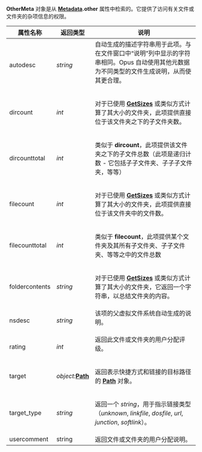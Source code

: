 **OtherMeta** 对象是从 **[Metadata](metadata.zh.md).other** 属性中检索的。它提供了访问有关文件或文件夹的杂项信息的权限。

<table>
<thead><tr><th>
属性名称</th><th>
返回类型</th><th>
说明
</th></tr></thead><tbody><tr><td>
autodesc</td><td>

*string*</td><td>
自动生成的描述字符串用于此项。与在文件窗口中“说明”列中显示的字符串相同。Opus 自动使用其他元数据为不同类型的文件生成说明，从而使其更合理。
</td></tr><tr><td>
dircount</td><td>

*int*</td><td>

对于已使用 **[GetSizes](../../command_reference/internal_commands/getsizes.zh.md)** 或类似方式计算了其大小的文件夹，此项提供直接位于该文件夹之下的子文件夹数。
</td></tr><tr><td>
dircounttotal</td><td>

*int*</td><td>

类似于 **dircount**，此项提供该文件夹之下的子文件总数（此项是递归计数 - 它包括子子文件夹、子子子文件夹，等等）
</td></tr><tr><td>
filecount</td><td>

*int*</td><td>

对于已使用 **[GetSizes](../../command_reference/internal_commands/getsizes.zh.md)** 或类似方式计算了其大小的文件夹，此项提供直接位于该文件夹中的文件数。
</td></tr><tr><td>
filecounttotal</td><td>

*int*</td><td>

类似于 **filecount**，此项提供某个文件夹及其所有子文件夹、子子文件夹、等等之中的文件总数
</td></tr><tr><td>
foldercontents</td><td>

*string*</td><td>

对于已使用 **[GetSizes](../../command_reference/internal_commands/getsizes.zh.md)** 或类似方式计算了其大小的文件夹，它返回一个字符串，以总结文件夹的内容。
</td></tr><tr><td>
nsdesc</td><td>

*string*</td><td>
该项的父虚拟文件系统自动生成的说明。
</td></tr><tr><td>
rating</td><td>

*int*</td><td>
返回此文件或文件夹的用户分配评级。
</td></tr><tr><td>
target</td><td>

*object:***[Path](path.zh.md)**</td><td>

返回表示快捷方式和链接的目标路径的 **[Path](path.zh.md)** 对象。
</td></tr><tr><td>
target_type</td><td>

*string*</td><td>

返回一个 *string*，用于指示链接类型（*unknown*, *linkfile*, *dosfile*, *url*, *junction*, *softlink*）。
</td></tr><tr><td>
usercomment</td><td>
string</td><td>
返回文件或文件夹的用户分配说明。
</td></tr></tbody>
</table>